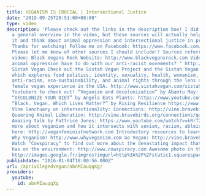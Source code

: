 ```yaml
---
title: VEGANISM IS CRUCIAL | Intersectional Justice
date: "2019-09-25T20:51:00+08:00"
type: video
description: 'Please check out the links in the description box! I did my best give
  a general overview in the video, but these sources will actually help you get into
  it and think about animal oppression and intersectional justice in productive way.
  Thanks for watching! Follow me on Facebook: https://www.facebook.com/aprivilegedvegan/
  Please let me know of other sources I should include!! Sources referred to in the
  video: Black Vegans Rock Website: http://www.blackvegansrock.com Video: "What does
  animal oppression have to do with our anti-racist movements? " http://aphro-ism.com/2015/12/22/video-what-does-animal-oppression-have-to-do-with-our-anti-racist-movements/
  Sistah Vegan Check out the Sistah Vegan Project and the Sistah Vegan Anthology,
  which explores food politics, identity, sexuality, health, womanism, feminism, decolonization,
  anti-racism, eco-sustainability, and animal rights through the lens of the black
  female vegan experience in the USA. http://www.sistahvegan.com/sistah-vegan-anthology/
  Youtubers to check out! “Veganism and decolonization” by Abantu May: https://www.youtube.com/watch?v=SXUl6PjlSTw
  “DECOLONIZE YOUR DIET” by Angela Eats Plants: https://www.youtube.com/watch?v=RqF_gI1EO7E
  “Black. Vegan. Which Lives Matter?” by Rising Resilience https://www.youtube.com/watch?v=fwpSqewOTDM
  Vine Sanctuary on intersectionality: Connections: http://vine.bravebirds.org/connections/
  Queering Animal Liberation: http://vine.bravebirds.org/connections/queering-animal-liberation/
  Amazing talk by Pattrice Jones: https://www.youtube.com/watch?v=kRrT2H5jXnk Learn
  more about veganism and how it intersects with sexism, racism, ableism, ageism etc
  here: http://veganfeministnetwork.com Introductory resources to learn about veganism:
  Why Veganism? http://www.whyveganism.com Go Vegan: http://vine.bravebirds.org/go-vegan/
  Watch "Cowspiracy" to find out more about the devastating impact that animal agriculture
  has on the environment: http://www.cowspiracy.com Awesome photo in the thumbnail:
  http://images.google.fr/imgres?imgurl=http%3A%2F%2Fstatic1.squarespace.com%2Fstatic%2F50386995e4b00cf0e8cde9e5%2F51838c3ce4b04fc5ce6d3629%2F51838c3ce4b065e39b3d6db7%2F1367575726835%2Fmural-white.gif&imgrefurl=http%3A%2F%2Fwww.jimchuchu.com%2Fnews%2F3%2F5%2F2013-all-oppression-is-connected-poster-download&h=682&w=678&tbnid=6Uk9gbOB1WWzLM%3A&docid=xl6fx4BoltdOJM&ei=3K-KVsXXKYjZU8z3nBA&tbm=isch&client=safari&iact=rc&uact=3&dur=573&page=1&start=0&ndsp=18&ved=0ahUKEwjFtcSP25DKAhWI7BQKHcw7BwIQrQMIITAB'
publishdate: "2016-01-04T18:00:56.000Z"
url: /aprivilegedvegan/abnMIauqqXg/
providers:
  youtube:
    id: abnMIauqqXg
---
```

